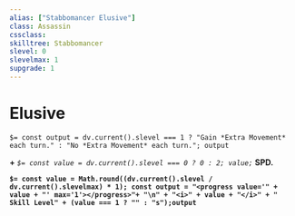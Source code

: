 ```yaml
---
alias: ["Stabbomancer Elusive"]
class: Assassin
cssclass: 
skilltree: Stabbomancer
slevel: 0
slevelmax: 1
supgrade: 1
---
```

# Elusive

`$= const output = dv.current().slevel === 1 ? "Gain *Extra Movement* each turn." : "No *Extra Movement* each turn."; output`

__+__ *`$= const value = dv.current().slevel === 0 ? 0 : 2; value;`*  __SPD.__

__`$= const value = Math.round((dv.current().slevel / dv.current().slevelmax) * 1); const output = "<progress value='" + value + "' max='1'></progress>"+ "\n" + "<i>" + value + "</i>" + " Skill Level" + (value === 1 ? "" : "s");output`__